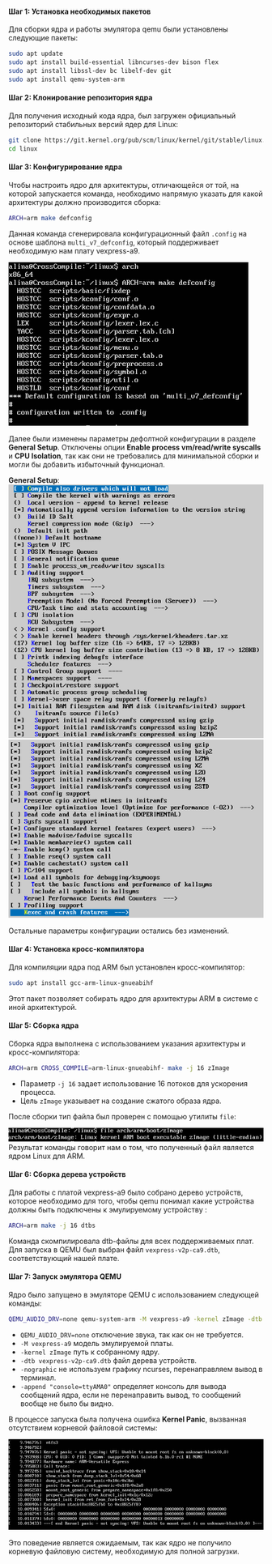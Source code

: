 #### Шаг 1: Установка необходимых пакетов

Для сборки ядра и работы эмулятора qemu были установлены следующие пакеты:

```bash
sudo apt update
sudo apt install build-essential libncurses-dev bison flex
sudo apt install libssl-dev bc libelf-dev git
sudo apt install qemu-system-arm
```

#### Шаг 2: Клонирование репозитория ядра

Для получения исходный кода ядра, был загружен официальный репозиторий стабильных версий ядер для Linux:

```bash
git clone https://git.kernel.org/pub/scm/linux/kernel/git/stable/linux.git
cd linux
```

#### Шаг 3: Конфигурирование ядра

Чтобы настроить ядро для архитектуры, отличающейся от той, на которой запускается команда, необходимо напрямую указать для какой архитектуры должно производится сборка:
```bash
ARCH=arm make defconfig
```

Данная команда сгенерировала конфигурационный файл `.config` на основе шаблона `multi_v7_defconfig`, который поддерживает необходимую нам плату vexpress-a9.

![1.png](images/1.png)

Далее были изменены параметры дефолтной конфигурации в разделе **General Setup**. Отключены опции **Enable process vm/read/write syscalls** и **CPU Isolation**, так как они не требовались для минимальной сборки и могли бы добавить избыточный функционал.

**General Setup**:
![2.png](images/2.png)  
![3.png](images/3.png)

Остальные параметры конфигурации остались без изменений.

#### Шаг 4: Установка кросс-компилятора

Для компиляции ядра под ARM был установлен кросс-компилятор:

```bash
sudo apt install gcc-arm-linux-gnueabihf
```

Этот пакет позволяет собирать ядро для архитектуры ARM в системе с иной архитектурой.

#### Шаг 5: Сборка ядра

Сборка ядра выполнена с использованием указания архитектуры и кросс-компилятора:

```bash
ARCH=arm CROSS_COMPILE=arm-linux-gnueabihf- make -j 16 zImage
```

- Параметр `-j 16` задает использование 16 потоков для ускорения процесса.
- Цель `zImage` указывает на создание сжатого образа ядра.

После сборки тип файла был проверен с помощью утилиты `file`:

![4.png](images/4.png)
Результат команды говорит нам о том, что полученный файл является ядром Linux для ARM.

#### Шаг 6: Сборка дерева устройств

Для работы с платой vexpress-a9 было собрано дерево устройств, которое необходимо для того, чтобы qemu понимал какие устройства должны быть подключены к эмулируемому устройству :

```bash
ARCH=arm make -j 16 dtbs
```

Команда скомпилировала dtb-файлы для всех поддерживаемых плат. Для запуска в QEMU был выбран файл `vexpress-v2p-ca9.dtb`, соответствующий нашей плате.

#### Шаг 7: Запуск эмулятора QEMU

Ядро было запущено в эмуляторе QEMU с использованием следующей команды:

```bash
QEMU_AUDIO_DRV=none qemu-system-arm -M vexpress-a9 -kernel zImage -dtb vexpress-v2p-ca9.dtb -nographic -append "console=ttyAMA0"
```

- `QEMU_AUDIO_DRV=none` отключение звука, так как он не требуется.
- `-M vexpress-a9` модель эмулируемой платы.
- `-kernel zImage` путь к собранному ядру.
- `-dtb vexpress-v2p-ca9.dtb` файл дерева устройств.
- `-nographic` не используем графику ncurses, перенаправляем вывод в терминал.
- `-append "console=ttyAMA0"` определяет консоль для вывода сообщений ядра, если не перенаправить вывод, то сообщений вообще не было бы видно.

В процессе запуска была получена ошибка **Kernel Panic**, вызванная отсутствием корневой файловой системы:

![5.png](images/5.png)

Это поведение является ожидаемым, так как ядро не получило корневую файловую систему, необходимую для полной загрузки.